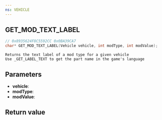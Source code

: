 ```yaml
---
ns: VEHICLE
---
```

## GET_MOD_TEXT_LABEL

```c
// 0x8935624F8C5592CC 0x0BA39CA7
char* GET_MOD_TEXT_LABEL(Vehicle vehicle, int modType, int modValue);
```

```
Returns the text label of a mod type for a given vehicle  
Use _GET_LABEL_TEXT to get the part name in the game's language  
```

## Parameters
* **vehicle**: 
* **modType**: 
* **modValue**: 

## Return value
